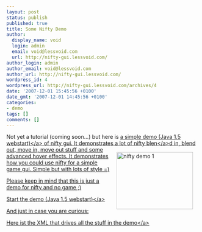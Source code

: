```yaml
---
layout: post
status: publish
published: true
title: Some Nifty Demo
author:
  display_name: void
  login: admin
  email: void@lessvoid.com
  url: http://nifty-gui.lessvoid.com/
author_login: admin
author_email: void@lessvoid.com
author_url: http://nifty-gui.lessvoid.com/
wordpress_id: 4
wordpress_url: http://nifty-gui.lessvoid.com/archives/4
date: '2007-12-01 15:45:56 +0100'
date_gmt: '2007-12-01 14:45:56 +0100'
categories:
- demo
tags: []
comments: []
---
```

<p>Not yet a tutorial (coming soon...) but here is <a href="http:&#47;&#47;nifty-gui.lessvoid.com&#47;java&#47;webstart&#47;nifty&#47;nifty.jnlp" title="nifty demo">a simple demo (Java 1.5 webstart)<&#47;a> of nifty gui. It demonstrates a lot of nifty blen<a href="http:&#47;&#47;nifty-gui.lessvoid.com&#47;java&#47;webstart&#47;nifty&#47;nifty.jnlp"><img src="http:&#47;&#47;nifty-gui.lessvoid.com&#47;images&#47;nifty-demo-1.png" alt="nifty demo 1" align="right" border="0" height="150" hspace="15" vspace="15" width="200" &#47;><&#47;a>d in, blend out, move in, move out stuff and some advanced hover effects. It demonstrates how you could use nifty for a simple game gui. Simple but with lots of style =)</p>
<p>Please keep in mind that this is just a demo for nifty and no game ;)</p>
<p><a href="http:&#47;&#47;nifty-gui.lessvoid.com&#47;java&#47;webstart&#47;nifty&#47;nifty.jnlp" title="nifty demo">Start the demo (Java 1.5 webstart)<&#47;a></p>
<p>And just in case you are curious:</p>
<p><a href="http:&#47;&#47;nifty-gui.lessvoid.com&#47;java&#47;webstart&#47;nifty&#47;test.xml" title="nifty xml" target="_blank">Here ist the XML that drives all the stuff in the demo<&#47;a></p>
